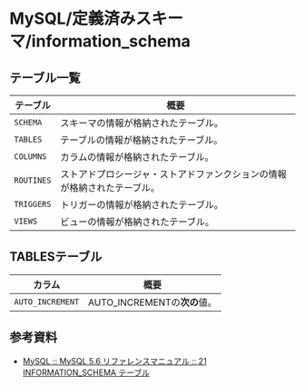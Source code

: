 # MySQL/定義済みスキーマ/information_schema

## テーブル一覧

| テーブル   | 概要                                                         |
| ---------- | ------------------------------------------------------------ |
| `SCHEMA`   | スキーマの情報が格納されたテーブル。                         |
| `TABLES`   | テーブルの情報が格納されたテーブル。                         |
| `COLUMNS`  | カラムの情報が格納されたテーブル。                           |
| `ROUTINES` | ストアドプロシージャ・ストアドファンクションの情報が格納されたテーブル。 |
| `TRIGGERS` | トリガーの情報が格納されたテーブル。                         |
| `VIEWS`    | ビューの情報が格納されたテーブル。                           |

## TABLESテーブル

| カラム           | 概要                         |
| ---------------- | ---------------------------- |
| `AUTO_INCREMENT` | AUTO_INCREMENTの**次の**値。 |

## 参考資料

- [MySQL :: MySQL 5.6 リファレンスマニュアル :: 21 INFORMATION_SCHEMA テーブル](https://dev.mysql.com/doc/refman/5.6/ja/information-schema.html)
